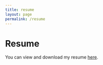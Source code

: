 ```yaml
---
title: resume
layout: page
permalink: /resume
---
```


# Resume

You can view and download my resume [here](https://drive.google.com/file/d/1Q1hMsInJNURGmJECRboVhVetvBE7IcCo/view?usp=sharing).

